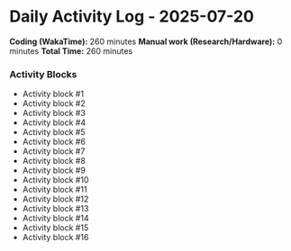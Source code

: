 # Daily Activity Log - 2025-07-20

**Coding (WakaTime):** 260 minutes
**Manual work (Research/Hardware):** 0 minutes
**Total Time:** 260 minutes

### Activity Blocks
- Activity block #1
- Activity block #2
- Activity block #3
- Activity block #4
- Activity block #5
- Activity block #6
- Activity block #7
- Activity block #8
- Activity block #9
- Activity block #10
- Activity block #11
- Activity block #12
- Activity block #13
- Activity block #14
- Activity block #15
- Activity block #16
